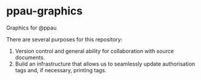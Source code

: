 # ppau-graphics
Graphics for @ppau


There are several purposes for this repository:

1. Version control and general ability for collaboration with source documents.
2. Build an infrastructure that allows us to seamlessly update authorisation tags and, if necessary, printing tags.
